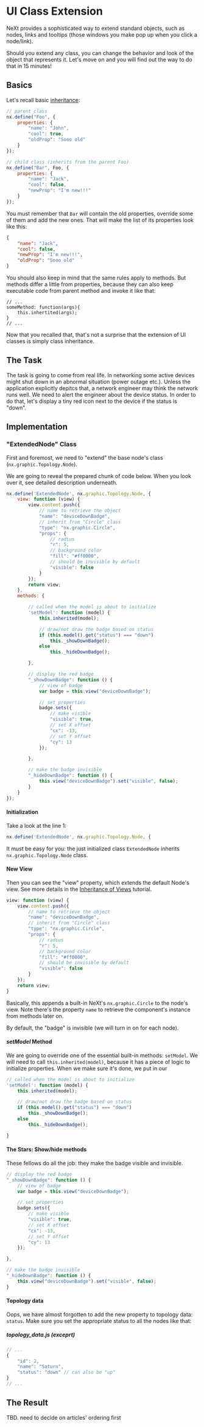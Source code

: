 # UI Class Extension

NeXt provides a sophisticated way to extend standard objects, such as nodes, links and tooltips (those windows you make pop up when you click a node/link).

Should you extend any class, you can change the behavior and look of the object that represents it. Let's move on and you will find out the way to do that in 15 minutes!

## Basics
Let's recall basic [inheritance](./tutorial-004-3.md):

```JavaScript
// parent class
nx.define("Foo", {
	properties: {
		"name": "John",
		"cool": true,
		"oldProp": "Sooo old"
	}
});

// child class (inherits from the parent Foo)
nx.define("Bar", Foo, {
	properties: {
		"name": "Jack",
		"cool": false,
		"newProp": "I'm new!!!"
	}
});
```

You must remember that ```Bar``` will contain the old properties, override some of them and add the new ones. That will make the list of its properties look like this:

```JSON
{
	"name": "Jack",
	"cool": false,
	"newProp": "I'm new!!!",
	"oldProp": "Sooo old"
}
```

You should also keep in mind that the same rules apply to methods. But methods differ a little from properties, because they can also keep executable code from parent method and invoke it like that:

```
// ...
someMethod: function(args){
	this.inhertited(args);
}
// ...
```

Now that you recalled that, that's not a surprise that the extension of UI classes is simply class inheritance.

## The Task
The task is going to come from real life. In networking some active devices might shut down in an abnormal situation (power outage etc.). Unless the application explicitly depitcs that, a network engineer may think the network runs well. We need to alert the engineer about the device status. In order to do that, let's display a tiny red icon next to the device if the status is "down".

## Implementation
### "ExtendedNode" Class
First and foremost, we need to "extend" the base node's class (```nx.graphic.Topology.Node```).

We are going to reveal the prepared chunk of code below. When you look over it, see detailed description underneath.

```JavaScript
nx.define('ExtendedNode', nx.graphic.Topology.Node, {
	view: function (view) {
		view.content.push({
			// name to retrieve the object
			"name": "deviceDownBadge",
			// inherit from "Circle" class
			"type": "nx.graphic.Circle",
			"props": {
				// radius
				"r": 5,
				// background color
				"fill": "#ff0000",
				// should be invisible by default
				"visible": false
			}
		});
		return view;
	},
	methods: {

		// called when the model is about to initialize
		'setModel': function (model) {
			this.inherited(model);

			// draw/not draw the badge based on status
			if (this.model().get("status") === "down")
				this._showDownBadge();
			else
				this._hideDownBadge();

		},

		// display the red badge
		"_showDownBadge": function () {
			// view of badge
			var badge = this.view("deviceDownBadge");

			// set properties
			badge.sets({
				// make visible
				"visible": true,
				// set X offset
				"cx": -13,
				// set Y offset
				"cy": 13
			});

		},

		// make the badge invisible
		"_hideDownBadge": function () {
			this.view("deviceDownBadge").set("visible", false);
		}
	}
});
```

#### Initialization

Take a look at the line 1:

```JavaScript
nx.define('ExtendedNode', nx.graphic.Topology.Node, {
```

It must be easy for you: the just initialized class ```ExtendedNode``` inherits ```nx.graphic.Topology.Node``` class.

#### New View

Then you can see the "view" property, which extends the default Node's view. See more details in the [Inheritance of Views](tutorial-006-04.md) tutorial.

```JavaScript
view: function (view) {
	view.content.push({
		// name to retrieve the object
		"name": "deviceDownBadge",
		// inherit from "Circle" class
		"type": "nx.graphic.Circle",
		"props": {
			// radius
			"r": 5,
			// background color
			"fill": "#ff0000",
			// should be invisible by default
			"visible": false
		}
	});
	return view;
}
```
Basically, this appends a built-in NeXt's ```nx.graphic.Circle``` to the node's view. Note there's the property ```name``` to retrieve the component's instance from methods later on.

By default, the "badge" is invisible (we will turn in on for each node). 

#### *setModel* Method
We are going to override one of the essential built-in methods: ```setModel```. We will need to call ```this.inherited(model)```, because it has a piece of logic to initialize properties. When we make sure it's done, we put in our  


```JavaScript
// called when the model is about to initialize
'setModel': function (model) {
	this.inherited(model);

	// draw/not draw the badge based on status
	if (this.model().get("status") === "down")
		this._showDownBadge();
	else
		this._hideDownBadge();

}
```

#### The Stars: Show/hide methods
These fellows do all the job: they make the badge visible and invisible.

```JavaScript
// display the red badge
"_showDownBadge": function () {
	// view of badge
	var badge = this.view("deviceDownBadge");

	// set properties
	badge.sets({
		// make visible
		"visible": true,
		// set X offset
		"cx": -13,
		// set Y offset
		"cy": 13
	});

},

// make the badge invisible
"_hideDownBadge": function () {
	this.view("deviceDownBadge").set("visible", false);
}
```

#### Topology data
Oops, we have almost forgotten to add the new property to topology data: ```status```. Make sure you set the appropriate status to all the nodes like that:

##### topology_data.js (exceprt)
```JavaScript
// ...
{
	"id": 2,
	"name": "Saturn",
	"status": "down" // can also be "up"
}
// ...
```

## The Result
TBD. need to decide on articles' ordering first
